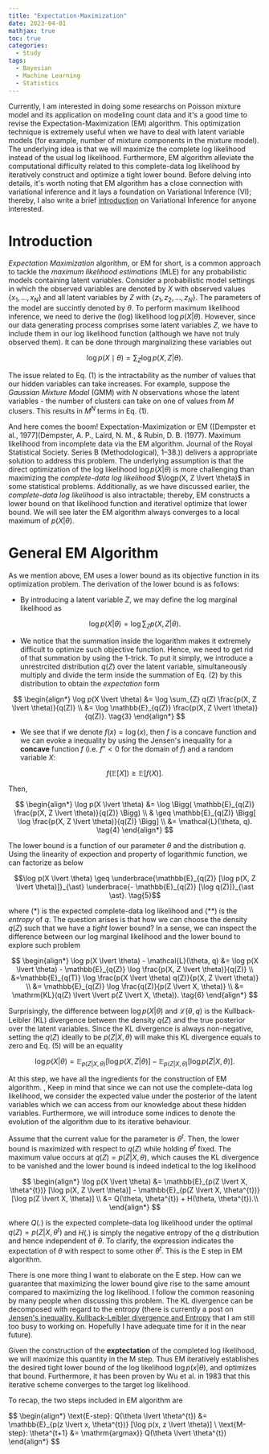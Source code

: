 ```yaml
---
title: "Expectation-Maximization"
date: 2023-04-01
mathjax: true
toc: true
categories:
  - Study
tags:
  - Bayesian
  - Machine Learning
  - Statistics
---
```


Currently, I am interested in doing some researchs on Poisson mixture model and its application on
modeling count data and it's a good time to revise the Expectation-Maximization (EM) algorithm. This optimization technique is extremely useful when we have to 
deal with latent variable models (for example, number of mixture components in the mixture model). The underlying idea is that we will maximize the complete log 
likelihood instead of the usual log likelihood. Furthermore, EM algorithm alleviate the computational difficulty related to this complete-data log likelihood by 
iteratively construct and optimize a tight lower bound. Before delving into details, it's worth noting that EM algorithm has a close connection with variational 
inference and it lays a foundation on Variational Inference (VI); thereby, I also write a brief [introduction](https://callmequant.github.io/study/variational-inference/) on Variational Inference for anyone interested.

# Introduction
*Expectation Maximization* algorithm, or EM for short, is a common approach to tackle the *maximum likelihood estimations* (MLE) for any probabilistic models
containing latent variables. Consider a probabilistic model settings in which the observed variables are denoted by $X$ with observed values $\lbrace x_1, \dots, x_N \rbrace$ 
and all latent variables by $Z$ with $\lbrace z_1, z_2, \dots, z_N \rbrace$. The parameters of the model are succintly denoted by $\theta$. To perform maximum likelihood inference, we need to derive the (log) likelihood $\log p(X \lvert \theta)$. However, since our data generating process comprises some latent variables $Z$, we have to include them in our log likelihood function (although we have not truly observed them). It can be done through marginalizing these variables out

$$
\log p(X \mid \theta) = \sum_{Z} \log p(X, Z \lvert \theta). \tag{1}
$$

The issue related to Eq. (1) is the intractability as the number of values that our hidden variables can take increases. For example, suppose the *Gaussian Mixture Model* (GMM) with $N$ observations whose the latent variables - the number of clusters can take on one of values from $M$ clusers. This results in $M^N$ terms in Eq. (1). 

And here comes the boom! Expectation-Maximization or EM ([Dempster et al., 1977](Dempster, A. P., Laird, N. M., & Rubin, D. B. (1977). Maximum likelihood from incomplete data via the EM algorithm. Journal of the Royal Statistical Society. Series B (Methodological), 1–38.)) delivers a appropriate solution to address this problem. The underlying assumption is that the direct optimization of the log likelihood $\log p(X \lvert  \theta)$ is more challenging than maximizing the *complete-data log likelihood* $\logp(X, Z \lvert \theta)$ in some statistical problems. Additionally, as we have discussed earlier, the *complete-data log likelihood* is also intractable; thereby, EM constructs a lower bound on that likelihood function and iterativel optimize that lower bound. We will see later the EM algorithm always converges to a local maximum of $p(X \lvert \theta)$.

# General EM Algorithm
As we mention above, EM uses a lower bound as its objective function in its optimization problem. The derivation of the lower bound is as follows:
+ By introducing a latent variable $Z$, we may define the log marginal likelihood as 

$$
\log p(X \lvert \theta) =
\log \sum_{Z} p(X, Z \lvert \theta).
\tag{2}
$$

+ We notice that the summation inside the logarithm makes it extremely difficult to optimize such objective function. Hence, we need to get rid of that summation by using the 1-trick. To put it simply, we introduce a unrestrcited distribution  $q(Z)$ over the latent variable, simultaneously multiply and divide the term inside the summation of Eq. (2) by this distribution to obtain the *expectation* form 

$$
\begin{align*}
\log p(X \lvert \theta) &=
\log \sum_{Z} q(Z) \frac{p(X, Z \lvert \theta)}{q(Z)} \\
&= \log \mathbb{E}_{q(Z)} \frac{p(X, Z \lvert \theta)}{q(Z)}.
\tag{3}
\end{align*}
$$

+ We see that if we denote $f(x) = \log(x)$, then $f$ is a concave function and we can evoke a inequality by using the Jensen's inequality for a **concave** function $f$ (i.e. $f'' < 0$ for the domain of $f$) and a random variable $X$:
 
$$f(\mathbb{E}[X]) \geq \mathbb{E}[f(X)].$$

Then,

$$
\begin{align*}
\log p(X \lvert \theta) &= \log \Bigg( \mathbb{E}_{q(Z)} \frac{p(X, Z \lvert \theta)}{q(Z)} \Bigg) \\
& \geq \mathbb{E}_{q(Z)} \Bigg[ \log \frac{p(X, Z \lvert \theta)}{q(Z)} \Bigg] \\
&= \mathcal{L}(\theta, q). \tag{4}
\end{align*}
$$

The lower bound is a function of our parameter $\theta$ and the distribution $q$. Using the linearity of expection and property of logarithmic function, we can factorize as below

$$\log p(X \lvert \theta) \geq \underbrace{\mathbb{E}_{q(Z)} [\log p(X, Z \lvert \theta)]}_{\ast} \underbrace{- \mathbb{E}_{q(Z)} [\log q(Z)]}_{\ast \ast}. \tag{5}$$

where $(\ast)$ is the expected complete-data log likelihood and $(\ast \ast)$ is the *entropy* of $q$. The question arises is that how we can choose the density $q(Z)$ such that we have a *tight* lower bound? In a sense, we can inspect the difference between our log marginal likelihood and the lower bound to explore such problem 

$$
\begin{align*}
\log p(X \lvert \theta) - \mathcal{L}(\theta, q) &= 
\log p(X \lvert \theta) - \mathbb{E}_{q(Z)} \log \frac{p(X, Z \lvert \theta)}{q(Z)} \\ 
&=\mathbb{E}_{q(T)} \log \frac{p(X \lvert \theta) q(Z)}{p(X, Z \lvert \theta)} \\ 
&= \mathbb{E}_{q(Z)} \log \frac{q(Z)}{p(Z \lvert X, \theta)} \\ 
&= \mathrm{KL}(q(Z) \lvert \lvert p(Z \lvert X, \theta)).
\tag{6}
\end{align*}
$$

Surprisingly, the difference between $\log p(X \lvert \theta)$ and $\mathcal{L}(\theta, q)$ is the Kullback-Leibler (KL) divergence between the density $q(Z)$ and the true posterior over the latent variables. Since the KL divergence is always non-negative, setting the $q(Z)$ ideally to be $p(Z \lvert X, \theta)$ will make this KL divergence equals to zero and Eq. (5) will be an equality

$$\log p(X \lvert \theta) = \mathbb{E}_{p(Z \lvert X, \theta)} [\log p(X, Z \lvert \theta)] - \mathbb{E}_{p(Z \lvert X, \theta)} [\log p(Z \lvert X, \theta)].$$

At this step, we have all the ingredients for the construction of EM algorithm. , Keep in mind that since we can not use the complete-data log likelihood, we consider the expected value under the posterior of the latent variables which we can access from our knowledge about these hidden variables. Furthermore, we will introduce some indices to denote the evolution of the algorithm due to its iterative behaviour.

Assume that the current value for the parameter is $\theta^{t}$. Then, the lower bound is maximized with respect to $q(Z)$ while holding $\theta^{t}$ fixed. The maximum value occurs at $q(Z) = p(Z \lvert X, \theta)$, which causes the KL divergence to be vanished and the lower bound is indeed indetical to the log likelihood 

$$
\begin{align*}
\log p(X \lvert \theta) &= \mathbb{E}_{p(Z \lvert X, \theta^{t})} [\log p(X, Z \lvert \theta)] - \mathbb{E}_{p(Z \lvert X, \theta^{t})} [\log p(Z \lvert X, \theta)] \\
&= Q(\theta, \theta^{t}) + H(\theta, \theta^{t}).\\
\end{align*}
$$

where $Q(.)$ is the expected complete-data log likelihood under the optimal $q(Z) = p(Z \lvert X, \theta^{t})$ and $H(.)$ is simply the negative entropy of the $q$ distribution and hence independent of $\theta$. To clarify, the expression indicates the expectation of $\theta$ with respect to some other $\theta^{t}$. This is the E step in EM algorithm.

There is one more thing I want to elaborate on the E step. How can we guarantee that maximizing the lower bound give rise to the same amount compared to maximizing the log likelihood. I follow the common reasoning by many people when discussing this problem. The KL divergence can be decomposed with regard to the entropy (there is currently a post on [Jensen's inequality, Kullback-Leibler divergence and Entropy](https://callmequant.github.io/study/note-on-KL/) that I am still too busy to working on. Hopefully I have adequate time for it in the near future).

Given the construction of the **exptectation**  of the completed log likelihood, we will maximize this quantity in the M step. Thus EM iteratively establishes the desired tight lower bound of the log likelihood $\log p(x \lvert \theta)$, and optimizes that bound. Furthermore, it has been proven by Wu et al. in 1983 that this iterative scheme converges to the target log likelihood. 

To recap, the two steps included in EM algorithm are

$$
\begin{align*}
\text{E-step}: Q(\theta \lvert \theta^{t}) &= \mathbb{E}_{p(z \lvert x, \theta^{t})} [\log p(x, z \lvert \theta)] \\
\text{M-step}: \theta^{t+1} &= \mathrm{argmax}} Q(\theta \lvert \theta^{t})
\end{align*}
$$










